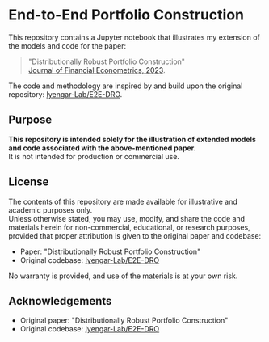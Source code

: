 # End-to-End Portfolio Construction

This repository contains a Jupyter notebook that illustrates my extension of the models and code for the paper:

> "Distributionally Robust Portfolio Construction"  
> [Journal of Financial Econometrics, 2023](https://www.tandfonline.com/doi/full/10.1080/14697688.2023.2236148).

The code and methodology are inspired by and build upon the original repository: [Iyengar-Lab/E2E-DRO](https://github.com/Iyengar-Lab/E2E-DRO).

## Purpose

**This repository is intended solely for the illustration of extended models and code associated with the above-mentioned paper.**  
It is not intended for production or commercial use.

## License

The contents of this repository are made available for illustrative and academic purposes only.  
Unless otherwise stated, you may use, modify, and share the code and materials herein for non-commercial, educational, or research purposes, provided that proper attribution is given to the original paper and codebase:

- Paper: "Distributionally Robust Portfolio Construction"
- Original codebase: [Iyengar-Lab/E2E-DRO](https://github.com/Iyengar-Lab/E2E-DRO)

No warranty is provided, and use of the materials is at your own risk.

## Acknowledgements

- Original paper: "Distributionally Robust Portfolio Construction"
- Original codebase: [Iyengar-Lab/E2E-DRO](https://github.com/Iyengar-Lab/E2E-DRO)
